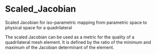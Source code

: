 # Scaled_Jacobian
Scaled Jacobian for iso-parametric mapping from parametric space to physical space for a quadrilateral

The scaled Jacobian can be used as a metric for the quality of a quadrilateral mesh element. It is defined by the ratio of the minimum and maximum of the Jacobian determinant of the element.
